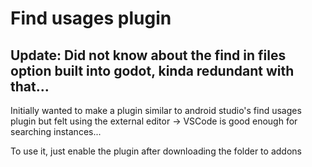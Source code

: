 # Find usages plugin

## Update: Did not know about the find in files option built into godot, kinda redundant with that...

Initially wanted to make a plugin similar to android studio's find usages plugin but felt using the external editor -> VSCode is good enough for searching instances...

To use it, just enable the plugin after downloading the folder to addons
